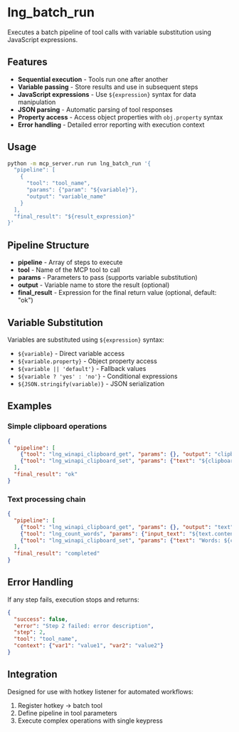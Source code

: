 # lng_batch_run

Executes a batch pipeline of tool calls with variable substitution using JavaScript expressions.

## Features

- **Sequential execution** - Tools run one after another
- **Variable passing** - Store results and use in subsequent steps
- **JavaScript expressions** - Use `${expression}` syntax for data manipulation
- **JSON parsing** - Automatic parsing of tool responses
- **Property access** - Access object properties with `obj.property` syntax
- **Error handling** - Detailed error reporting with execution context

## Usage

```bash
python -m mcp_server.run run lng_batch_run '{
  "pipeline": [
    {
      "tool": "tool_name",
      "params": {"param": "${variable}"},
      "output": "variable_name"
    }
  ],
  "final_result": "${result_expression}"
}'
```

## Pipeline Structure

- **pipeline** - Array of steps to execute
- **tool** - Name of the MCP tool to call
- **params** - Parameters to pass (supports variable substitution)
- **output** - Variable name to store the result (optional)
- **final_result** - Expression for the final return value (optional, default: "ok")

## Variable Substitution

Variables are substituted using `${expression}` syntax:

- `${variable}` - Direct variable access
- `${variable.property}` - Object property access
- `${variable || 'default'}` - Fallback values
- `${variable ? 'yes' : 'no'}` - Conditional expressions
- `${JSON.stringify(variable)}` - JSON serialization

## Examples

### Simple clipboard operations
```json
{
  "pipeline": [
    {"tool": "lng_winapi_clipboard_get", "params": {}, "output": "clipboard_text"},
    {"tool": "lng_winapi_clipboard_set", "params": {"text": "${clipboard_text.content}"}}
  ],
  "final_result": "ok"
}
```

### Text processing chain
```json
{
  "pipeline": [
    {"tool": "lng_winapi_clipboard_get", "params": {}, "output": "text"},
    {"tool": "lng_count_words", "params": {"input_text": "${text.content}"}, "output": "count"},
    {"tool": "lng_winapi_clipboard_set", "params": {"text": "Words: ${count}"}}
  ],
  "final_result": "completed"
}
```

## Error Handling

If any step fails, execution stops and returns:
```json
{
  "success": false,
  "error": "Step 2 failed: error description",
  "step": 2,
  "tool": "tool_name",
  "context": {"var1": "value1", "var2": "value2"}
}
```

## Integration

Designed for use with hotkey listener for automated workflows:
1. Register hotkey → batch tool
2. Define pipeline in tool parameters
3. Execute complex operations with single keypress
